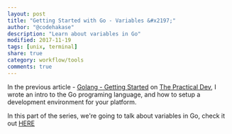 ```yaml
---
layout: post
title: "Getting Started with Go - Variables &#x2197;"
author: "@codehakase"
description: "Learn about variables in Go"
modified: 2017-11-19
tags: [unix, terminal]
share: true
category: workflow/tools
comments: true
---
```


In the previous article - [Golang - Getting Started](https://dev.to/codehakase/golang---getting-started-16c) on [The Practical Dev](https://dev.to), I wrote an intro to the Go programing language, and how to setup a development environment for your platform.

In this part of the series, we're going to talk about variables in Go, check it out [HERE](https://dev.to/codehakase/getting-started-with-go---variables-aef)
